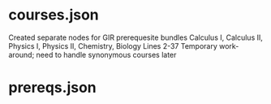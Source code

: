 # courses.json

Created separate nodes for GIR prerequesite bundles 
Calculus I, Calculus II, Physics I, Physics II, Chemistry, Biology
Lines 2-37
Temporary work-around; need to handle synonymous courses later

# prereqs.json